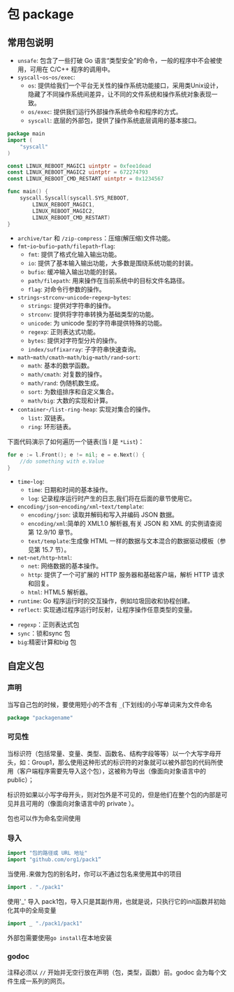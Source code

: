 # 包 package

## 常用包说明

- `unsafe`: 包含了一些打破 Go 语言“类型安全”的命令，一般的程序中不会被使用，可用在 C/C++ 程序的调用中。
- `syscall`-`os`-`os/exec`:  
  - `os`: 提供给我们一个平台无关性的操作系统功能接口，采用类Unix设计，隐藏了不同操作系统间差异，让不同的文件系统和操作系统对象表现一致。  
  - `os/exec`: 提供我们运行外部操作系统命令和程序的方式。  
  - `syscall`: 底层的外部包，提供了操作系统底层调用的基本接口。

```go
package main
import (
	"syscall"
)

const LINUX_REBOOT_MAGIC1 uintptr = 0xfee1dead
const LINUX_REBOOT_MAGIC2 uintptr = 672274793
const LINUX_REBOOT_CMD_RESTART uintptr = 0x1234567

func main() {
	syscall.Syscall(syscall.SYS_REBOOT,
		LINUX_REBOOT_MAGIC1,
		LINUX_REBOOT_MAGIC2,
		LINUX_REBOOT_CMD_RESTART)
}
```

- `archive/tar` 和 `/zip-compress`：压缩(解压缩)文件功能。
- `fmt`-`io`-`bufio`-`path/filepath`-`flag`:  
  - `fmt`: 提供了格式化输入输出功能。  
  - `io`: 提供了基本输入输出功能，大多数是围绕系统功能的封装。  
  - `bufio`: 缓冲输入输出功能的封装。  
  - `path/filepath`: 用来操作在当前系统中的目标文件名路径。  
  - `flag`: 对命令行参数的操作。　　
- `strings`-`strconv`-`unicode`-`regexp`-`bytes`:  
  - `strings`: 提供对字符串的操作。  
  - `strconv`: 提供将字符串转换为基础类型的功能。
  - `unicode`: 为 unicode 型的字符串提供特殊的功能。
  - `regexp`: 正则表达式功能。  
  - `bytes`: 提供对字符型分片的操作。  
  - `index/suffixarray`: 子字符串快速查询。
- `math`-`math/cmath`-`math/big`-`math/rand`-`sort`:  
  - `math`: 基本的数学函数。  
  - `math/cmath`: 对复数的操作。  
  - `math/rand`: 伪随机数生成。  
  - `sort`: 为数组排序和自定义集合。  
  - `math/big`: 大数的实现和计算。  　　
- `container`-`/list-ring-heap`: 实现对集合的操作。  
  - `list`: 双链表。
  - `ring`: 环形链表。

下面代码演示了如何遍历一个链表(当 l 是 `*List`)：

```go
for e := l.Front(); e != nil; e = e.Next() {
	//do something with e.Value
}
```

- `time`-`log`:  
  - `time`: 日期和时间的基本操作。  
  - `log`: 记录程序运行时产生的日志,我们将在后面的章节使用它。
- `encoding/json`-`encoding/xml`-`text/template`:
  - `encoding/json`: 读取并解码和写入并编码 JSON 数据。  
  - `encoding/xml`:简单的 XML1.0 解析器,有关 JSON 和 XML 的实例请查阅第 12.9/10 章节。  
  - `text/template`:生成像 HTML 一样的数据与文本混合的数据驱动模板（参见第 15.7 节）。  
- `net`-`net/http`-`html`:
  - `net`: 网络数据的基本操作。  
  - `http`: 提供了一个可扩展的 HTTP 服务器和基础客户端，解析 HTTP 请求和回复。  
  - `html`: HTML5 解析器。  
- `runtime`: Go 程序运行时的交互操作，例如垃圾回收和协程创建。  
- `reflect`: 实现通过程序运行时反射，让程序操作任意类型的变量。  

* `regexp`：正则表达式包
* `sync`：锁和sync 包
* `big`:精密计算和big 包

## 自定义包

### 声明

当写自己包的时候，要使用短小的不含有 `_`(下划线)的小写单词来为文件命名

```go
package "packagename"
```

### 可见性

当标识符（包括常量、变量、类型、函数名、结构字段等等）以一个大写字母开头，如：Group1，那么使用这种形式的标识符的对象就可以被外部包的代码所使用（客户端程序需要先导入这个包），这被称为导出（像面向对象语言中的 public）；

标识符如果以小写字母开头，则对包外是不可见的，但是他们在整个包的内部是可见并且可用的（像面向对象语言中的 private ）。

包也可以作为命名空间使用

### 导入

```go
import "包的路径或 URL 地址" 
import "github.com/org1/pack1”
```

当使用`.`来做为包的别名时，你可以不通过包名来使用其中的项目

```go
import . "./pack1"
```

使用'_' 导入 pack1包，导入只是其副作用，也就是说，只执行它的init函数并初始化其中的全局变量

```go
import _ "./pack1/pack1"
```

外部包需要使用`go install`在本地安装

### godoc

注释必须以 `//` 开始并无空行放在声明（包，类型，函数）前。godoc 会为每个文件生成一系列的网页。